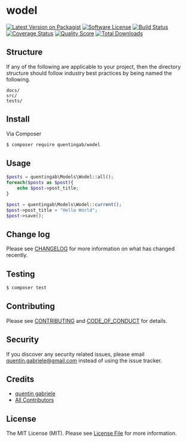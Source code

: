 # wodel

[![Latest Version on Packagist][ico-version]][link-packagist]
[![Software License][ico-license]](LICENSE.md)
[![Build Status][ico-travis]][link-travis]
[![Coverage Status][ico-scrutinizer]][link-scrutinizer]
[![Quality Score][ico-code-quality]][link-code-quality]
[![Total Downloads][ico-downloads]][link-downloads]

## Structure

If any of the following are applicable to your project, then the directory structure should follow industry best practices by being named the following.

```
docs/
src/
tests/
```


## Install

Via Composer

``` bash
$ composer require quentingab/wodel
```

## Usage

``` php
$posts = quentingab\Models\Wodel::all();
foreach($posts as $post){
    echo $post->post_title;
}
```

``` php
$post = quentingab\Models\Wodel::current();
$post->post_title = "Hello World";
$post->save();
```

## Change log

Please see [CHANGELOG](CHANGELOG.md) for more information on what has changed recently.

## Testing

``` bash
$ composer test
```

## Contributing

Please see [CONTRIBUTING](CONTRIBUTING.md) and [CODE_OF_CONDUCT](CODE_OF_CONDUCT.md) for details.

## Security

If you discover any security related issues, please email quentin.gabriele@gmail.com instead of using the issue tracker.

## Credits

- [quentin gabriele][link-author]
- [All Contributors][link-contributors]

## License

The MIT License (MIT). Please see [License File](LICENSE.md) for more information.

[ico-version]: https://img.shields.io/packagist/v/quentingab/wodel.svg?style=flat-square
[ico-license]: https://img.shields.io/badge/license-MIT-brightgreen.svg?style=flat-square
[ico-travis]: https://img.shields.io/travis/quentingab/wodel/master.svg?style=flat-square
[ico-scrutinizer]: https://img.shields.io/scrutinizer/coverage/g/quentingab/wodel.svg?style=flat-square
[ico-code-quality]: https://img.shields.io/scrutinizer/g/quentingab/wodel.svg?style=flat-square
[ico-downloads]: https://img.shields.io/packagist/dt/quentingab/wodel.svg?style=flat-square

[link-packagist]: https://packagist.org/packages/quentingab/wodel
[link-travis]: https://travis-ci.org/quentingab/wodel
[link-scrutinizer]: https://scrutinizer-ci.com/g/quentingab/wodel/code-structure
[link-code-quality]: https://scrutinizer-ci.com/g/quentingab/wodel
[link-downloads]: https://packagist.org/packages/quentingab/wodel
[link-author]: https://github.com/quentingab
[link-contributors]: ../../contributors
